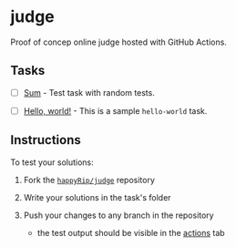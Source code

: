 # judge

Proof of concep online judge hosted with GitHub Actions.

## Tasks

- [ ] [Sum](https://github.com/happyRip/judge/tree/master/sum) - Test task with random tests.

- [ ] [Hello, world!](https://github.com/happyRip/judge/tree/master/hello-world) - This is a sample `hello-world` task.

## Instructions

To test your solutions:

1. Fork the [`happyRip/judge`](https://github.com/happyRip/judge) repository

2. Write your solutions in the task's folder

3. Push your changes to any branch in the repository

    - the test output should be visible in the [actions](https://github.com/happyRip/judge/actions) tab
